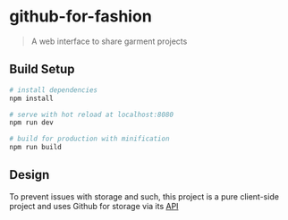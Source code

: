 # github-for-fashion

> A web interface to share garment projects

## Build Setup

``` bash
# install dependencies
npm install

# serve with hot reload at localhost:8080
npm run dev

# build for production with minification
npm run build
```

## Design

To prevent issues with storage and such, this project is a pure client-side project and uses Github for storage via its [API](https://developer.github.com/v3/)
